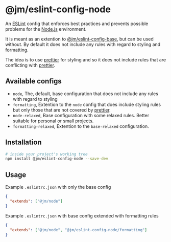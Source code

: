 # @jm/eslint-config-node

An [ESLint](http://eslint.org/) config that enforces best practices and prevents possible problems for the
[Node.js](https://nodejs.org/) environment.

It is meant as an extention to [@jm/eslint-config-base](https://github.com/Mensae/jm-eslint-config-base), but can
be used without.
By default it does not include any rules with regard to styling and formatting.

The idea is to use [prettier](https://prettier.io) for styling and so it does not include
rules that are conflicting with [prettier](https://prettier.io).

## Available configs

- `node`, The, default, base configuration that does not include any rules with regard to styling
- `formatting`, Extention to the `node` config that does include styling rules but only those that are not covered by [prettier](https://prettier.io).
- `node-relaxed`, Base configuration with some relaxed rules. Better suitable for personal or small projects.
- `formatting-relaxed`, Extention to the `base-relaxed` configuration.

## Installation

```sh
# inside your project's working tree
npm install @jm/eslint-config-node --save-dev
```

## Usage

Example `.eslintrc.json` with only the base config

```json
{
  "extends": ["@jm/node"]
}
```

Example `.eslintrc.json` with base config extended with formatting rules

```json
{
  "extends": ["@jm/node", "@jm/eslint-config-node/formatting"]
}
```
